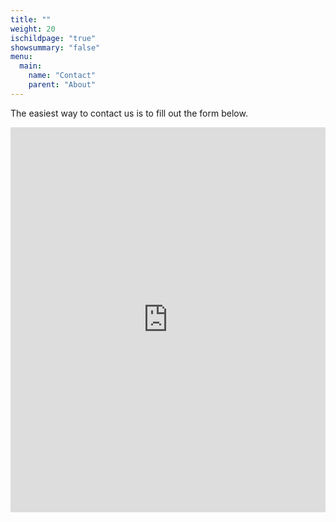 ```yaml
---
title: ""
weight: 20
ischildpage: "true"
showsummary: "false"
menu:
  main:
    name: "Contact"
    parent: "About"
---
```

<!--more-->
 The easiest way to contact us is to fill out the form below.

<iframe height="616" allowTransparency="true" frameborder="0" scrolling="no" style="width:100%;border:none"  src="https://vidhance.wufoo.com/embed/z1agutxw0hidw3u/"><a href="https://vidhance.wufoo.com/forms/z1agutxw0hidw3u/">Fill out my Wufoo form!</a></iframe>
